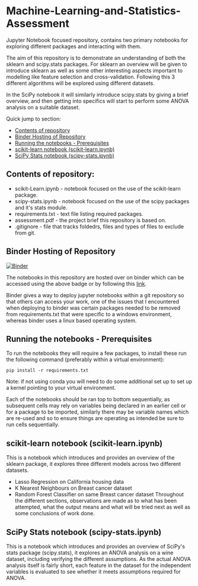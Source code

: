 # Machine-Learning-and-Statistics-Assessment

Jupyter Notebook focused repository, contains two primary notebooks for exploring different packages and interacting with them.

The aim of this repository is to demonstrate an understanding of both the sklearn and scipy.stats packages.
For sklearn an overview will be given to introduce sklearn as well as some other interesting aspects important to modelling like feature selection and cross-validation. Following this 3 different algorithms will be explored using different datasets.

In the SciPy notebook it will similarly introduce scipy.stats by giving a brief overview, and then getting into specifics will start to perform some ANOVA analysis on a suitable dataset.

Quick jump to section:
* [Contents of repository](#contents-of-repository)
* [Binder Hosting of Repository](#binder-hosting-of-repository)
* [Running the notebooks - Prerequisites](#running-the-notebooks---prerequisites)
* [scikit-learn notebook (scikit-learn.ipynb)](#scikit-learn-notebook-scikit-learnipynb)
* [SciPy Stats notebook (scipy-stats.ipynb)](#scipy-stats-notebook-scipy-statsipynb)

## Contents of repository:
* scikit-Learn.ipynb - notebook focused on the use of the scikit-learn package.
* scipy-stats.ipynb - notebook focused on the use of the scipy packages and it's stats module.
* requirements.txt - text file listing required packages.
* assessment.pdf - the project brief this repository is based on.
* .gitignore - file that tracks foldedrs, files and types of files to exclude from git.

## Binder Hosting of Repository
[![Binder](https://mybinder.org/badge_logo.svg)](https://mybinder.org/v2/gh/itskeithstudent/Machine-Learning-and-Statistics-Assessment/HEAD?labpath=scikit-learn.ipynb)

The notebooks in this repository are hosted over on binder which can be accessed using the above badge or by following this [link](https://mybinder.org/v2/gh/itskeithstudent/Machine-Learning-and-Statistics-Assessment/HEAD?labpath=scikit-learn.ipynb).

Binder gives a way to deploy jupyter notebooks within a git repository so that others can access your work, one of the issues that I encountered when deploying to binder was certain packages needed to be removed from requirements.txt that were specific to a windows environment, whereas binder uses a linux based operating system.


## Running the notebooks - Prerequisites
To run the notebooks they will require a few packages, to install these run the following command (preferably within a virtual environment):
 ```
 pip install -r requirements.txt
 ```
 Note: if not using conda you will need to do some additional set up to set up a kernel pointing to your virtual environment.
 
Each of the notebooks should be ran top to bottom sequentially, as subsequent cells may rely on variables being declared in an earlier cell or for a package to be imported, similarly there may be variable names which are re-used and so to ensure things are operating as intended be sure to run cells sequentially.
 
 ## scikit-learn notebook (scikit-learn.ipynb)
 This is a notebook which introduces and provides an overview of the sklearn package, it explores three different models across two different datasets.
 * Lasso Regression on California housing data
 * K Nearest Neighbours on Breast cancer dataset
 * Random Forest Classifier on same Breast cancer dataset
Throughout the different sections, observations are made as to what has been attempted, what the output means and what will be tried next as well as some conclusions of work done.

## SciPy Stats notebook (scipy-stats.ipynb)
This is a notebook which introduces and provides an overview of SciPy's stats package (scipy.stats), it explores an ANOVA analysis on a wine dataset, including verifying the different assumptions.
As the actual ANOVA analysis itself is fairly short, each feature in the dataset for the independent variables is evaluated to see whether it meets assumptions required for ANOVA.


 
